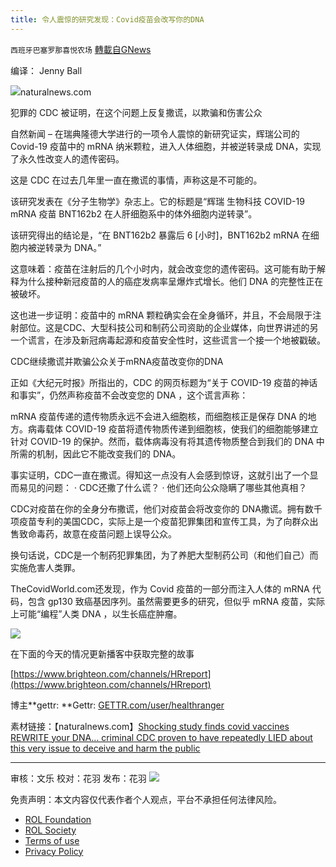 ```yaml
---
title: 令人震惊的研究发现：Covid疫苗会改写你的DNA
---
```

`西班牙巴塞罗那喜悦农场` [轉載自GNews](https://gnews.org/zh-hans/2109839/)

编译： Jenny Ball

![](https://assets.gnews.org/wp-content/uploads/2022/03/image-413-edited-1.png)naturalnews.com

犯罪的 CDC 被证明，在这个问题上反复撒谎，以欺骗和伤害公众

自然新闻 – 在瑞典隆德大学进行的一项令人震惊的新研究证实，辉瑞公司的 Covid-19 疫苗中的 mRNA 纳米颗粒，进入人体细胞，并被逆转录成 DNA，实现了永久性改变人的遗传密码。

这是 CDC 在过去几年里一直在撒谎的事情，声称这是不可能的。

该研究发表在《分子生物学》杂志上。它的标题是“辉瑞 生物科技 COVID-19 mRNA 疫苗 BNT162b2 在人肝细胞系中的体外细胞内逆转录”。

该研究得出的结论是，“在 BNT162b2 暴露后 6 [小时]，BNT162b2 mRNA 在细胞内被逆转录为 DNA。”

这意味着：疫苗在注射后的几个小时内，就会改变您的遗传密码。这可能有助于解释为什么接种新冠疫苗的人的癌症发病率呈爆炸式增长。他们 DNA 的完整性正在被破坏。

这也进一步证明：疫苗中的 mRNA 颗粒确实会在全身循环，并且，不会局限于注射部位。这是CDC、大型科技公司和制药公司资助的企业媒体，向世界讲述的另一个谎言，在涉及新冠病毒起源和疫苗安全性时，这些谎言一个接一个地被戳破。

CDC继续撒谎并欺骗公众关于mRNA疫苗改变你的DNA

正如《大纪元时报》所指出的，CDC 的网页标题为“关于 COVID-19 疫苗的神话和事实”，仍然声称疫苗不会改变您的 DNA ，这个谎言声称：

mRNA 疫苗传递的遗传物质永远不会进入细胞核，而细胞核正是保存 DNA 的地方。病毒载体 COVID-19 疫苗将遗传物质传递到细胞核，使我们的细胞能够建立针对 COVID-19 的保护。然而，载体病毒没有将其遗传物质整合到我们的 DNA 中所需的机制，因此它不能改变我们的 DNA。

事实证明，CDC一直在撒谎。得知这一点没有人会感到惊讶，这就引出了一个显而易见的问题：
· CDC还撒了什么谎？
· 他们还向公众隐瞒了哪些其他真相？

CDC对疫苗在你的全身分布撒谎，他们对疫苗会将改变你的 DNA撒谎。拥有数千项疫苗专利的美国CDC，实际上是一个疫苗犯罪集团和宣传工具，为了向群众出售致命毒药，故意在疫苗问题上误导公众。

换句话说，CDC是一个制药犯罪集团，为了养肥大型制药公司（和他们自己）而实施危害人类罪。

TheCovidWorld.com还发现，作为 Covid 疫苗的一部分而注入人体的 mRNA 代码，包含 gp130 致癌基因序列。虽然需要更多的研究，但似乎 mRNA 疫苗，实际上可能“编程”人类 DNA ，以生长癌症肿瘤。

![](https://assets.gnews.org/wp-content/uploads/2022/03/image-416-edited.png)

在下面的今天的情况更新播客中获取完整的故事

[https://www.brighteon.com/channels/HRreport](https://www.brighteon.com/channels/HRreport)

博主**gettr: **Gettr: [GETTR.com/user/healthranger](http://gettr.com/user/healthranger)

素材链接：【naturalnews.com】[Shocking study finds covid vaccines REWRITE your DNA… criminal CDC proven to have repeatedly LIED about this very issue to deceive and harm the public](https://www.naturalnews.com/2022-03-03-shocking-study-finds-covid-vaccines-rewrite-your-dna-criminal-cdc-proven-to-have-repeatedly-lied-about-this-very-issue-to-deceive-and-harm-the-public.html)

* * *

审核：文乐
校对：花羽
发布：花羽
![](https://assets.gnews.org/wp-content/uploads/2022/03/西喜-2.jpeg)


 

免责声明：本文内容仅代表作者个人观点，平台不承担任何法律风险。

- [ROL Foundation](https://rolfoundation.org/)
- [ROL Society](https://rolsociety.org/)
- [Terms of use](https://gnews.org/terms-of-use-3/)
- [Privacy Policy](https://gnews.org/privacy-policy/)
